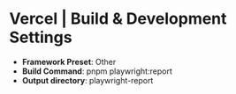# Vercel | Build & Development Settings
- **Framework Preset**: Other
- **Build Command**: pnpm playwright:report
- **Output directory**: playwright-report